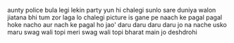 aunty police bula legi
lekin party yun hi chalegi
sunlo sare duniya walon
jiatana bhi tum zor laga lo
chalegi picture is gane pe
naach ke pagal
pagal hoke nacho aur nach ke pagal ho jao'
daru daru daru daru
jo na nache usko maru
swag wali topi meri swag wali topi
bharat main jo deshdrohi
